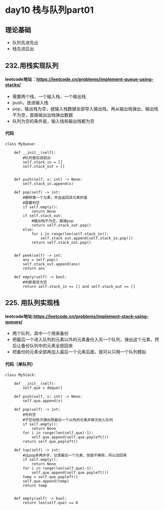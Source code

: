 # day10 栈与队列part01
## 理论基础
- 队列先进先出
- 栈先进后出

## 232.用栈实现队列
#### leetcode地址：https://leetcode.cn/problems/implement-queue-using-stacks/
- 需要两个栈，一个输入栈，一个输出栈
- push，放进输入栈
- pop，输出栈为空，就输入栈数据全部导入输出栈，再从输出栈弹出，输出栈不为空，直接输出出栈弹出数据
- 队列为空的条件是，输入栈和输出栈都为空
#### 代码
    class MyQueue:

        def __init__(self):
            #队列是后进前出
            self.stack_in = []
            self.stack_out = []


        def push(self, x: int) -> None:
            self.stack_in.append(x)
        
        def pop(self) -> int:
            #删除第一个元素，并且返回该元素的值
            #需要判空
            if self.empty():
                return None
            if self.stack_out:
                #输出栈不为空，直接pop
                return self.stack_out.pop()
            else:
                for i in range(len(self.stack_in)):
                    self.stack_out.append(self.stack_in.pop())
                return self.stack_out.pop()

            
        def peek(self) -> int:
            ans = self.pop()
            self.stack_out.append(ans)
            return ans

        def empty(self) -> bool:
            #判断是否为空
            return self.stack_in == [] and self.stack_out == []

## 225. 用队列实现栈
#### leetcode地址:https://leetcode.cn/problems/implement-stack-using-queues/
- 两个队列，其中一个用来备份
- 把最后一个进入队列的元素以外的元素备份入另一个队列，弹出这个元素，然后让备份队列中的元素全部回来
- 把备份的元素全部再加入最后一个元素后面，就可以只用一个队列模拟
#### 代码（单队列）
    class MyStack:

        def __init__(self):
            self.que = deque()

        def push(self, x: int) -> None:
            self.que.append(x)

        def pop(self) -> int:
            #先判空
            #不空则依次弹出除最后一个以外的元素并再次加入队列
            if self.empty():
                return None
            for i in range(len(self.que)-1):
                self.que.append(self.que.popleft())
            return self.que.popleft()

        def top(self) -> int:
            #比pop多两步步，记录最后一个元素，但是不移除，所以加回来
            if self.empty():
                return None
            for i in range(len(self.que)-1):
                self.que.append(self.que.popleft())
            temp = self.que.popleft()
            self.que.append(temp)
            return temp


        def empty(self) -> bool:
            return len(self.que) == 0
